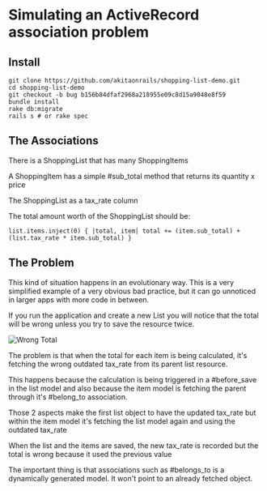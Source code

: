 # Simulating an ActiveRecord association problem

## Install

  ```
  git clone https://github.com/akitaonrails/shopping-list-demo.git
  cd shopping-list-demo
  git checkout -b bug b156b84dfaf2968a218955e09c8d15a9048e8f59
  bundle install
  rake db:migrate
  rails s # or rake spec
  ```

## The Associations

  There is a ShoppingList that has many ShoppingItems

  A ShoppingItem has a simple #sub_total method that returns its quantity x price

  The ShoppingList as a tax_rate column

  The total amount worth of the ShoppingList should be:

  ```
  list.items.inject(0) { |total, item| total += (item.sub_total) + (list.tax_rate * item.sub_total) }
  ```

## The Problem

  This kind of situation happens in an evolutionary way. This is a very simplified example of a very obvious bad practice, but it can go unnoticed in larger apps with more code in between.

  If you run the application and create a new List you will notice that the total will be wrong unless you try to save the resource twice.

  ![Wrong Total](https://www.evernote.com/shard/s1/sh/a1d73a2f-4268-4e3a-9edc-426e4366b912/aaf74eda22d1c4a70aa59a28169950ea/deep/0/ShoppingListDemo.png)

  The problem is that when the total for each item is being calculated, it's fetching the wrong outdated tax_rate from its parent list resource.

  This happens because the calculation is being triggered in a #before_save in the list model and also because the item model is fetching the parent through it's #belong_to association.

  Those 2 aspects make the first list object to have the updated tax_rate but within the item model it's fetching the list model again and using the outdated tax_rate

  When the list and the items are saved, the new tax_rate is recorded but the total is wrong because it used the previous value

  The important thing is that associations such as #belongs_to is a dynamically generated model. It won't point to an already fetched object.

